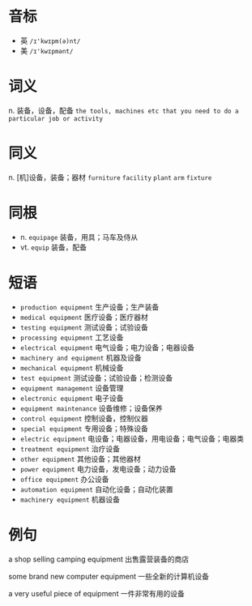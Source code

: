 # 音标

- 英 `/ɪ'kwɪpm(ə)nt/`
- 美 `/ɪ'kwɪpmənt/`

# 词义

n. 装备，设备，配备
`the tools, machines etc that you need to do a particular job or activity`

# 同义

n. [机]设备，装备；器材
`furniture` `facility` `plant` `arm` `fixture`

# 同根

- n. `equipage` 装备，用具；马车及侍从
- vt. `equip` 装备，配备

# 短语

- `production equipment` 生产设备；生产装备
- `medical equipment` 医疗设备；医疗器材
- `testing equipment` 测试设备；试验设备
- `processing equipment` 工艺设备
- `electrical equipment` 电气设备；电力设备；电器设备
- `machinery and equipment` 机器及设备
- `mechanical equipment` 机械设备
- `test equipment` 测试设备；试验设备；检测设备
- `equipment management` 设备管理
- `electronic equipment` 电子设备
- `equipment maintenance` 设备维修；设备保养
- `control equipment` 控制设备，控制仪器
- `special equipment` 专用设备；特殊设备
- `electric equipment` 电设备；电器设备，用电设备；电气设备；电器类
- `treatment equipment` 治疗设备
- `other equipment` 其他设备；其他器材
- `power equipment` 电力设备，发电设备；动力设备
- `office equipment` 办公设备
- `automation equipment` 自动化设备；自动化装置
- `machinery equipment` 机器设备

# 例句

a shop selling camping equipment
出售露营装备的商店

some brand new computer equipment
一些全新的计算机设备

a very useful piece of equipment
一件非常有用的设备


